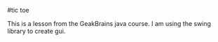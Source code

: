 #tic toe

This is a lesson from the GeakBrains java course. I am using the swing library to create gui.
